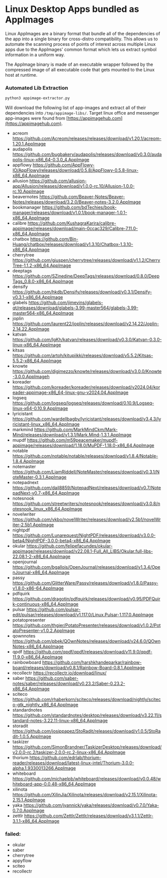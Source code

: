 # Linux Desktop Apps bundled as AppImages

Linux AppImages are a binary format that bundle all of the dependencies of the 
app into a single binary for cross-distro compatibility. This allows us to automate
the scanning process of points of interest across multiple Linux apps due to the 
AppImages' common format which lets us extract symbol information in a uniform way.

The AppImage binary is made of an executable wrapper followed by the compressed image
of all executable code that gets mounted to the Linux host at runtime.


### Automated Lib Extraction

``` bash
python3 appimage-extractor.py
```

Will download the following list of app-images and extract all of their dependencies into `/tmp/appimage-libs/`. 
Target linux office and messenger app-images  were found from [https://appimagehub.com](https://appimagehub.com).

* acreom https://github.com/Acreom/releases/releases/download/v1.20.1/acreom-1.20.1.AppImage
* audapolis https://github.com/bugbakery/audapolis/releases/download/v0.3.0/audapolis-linux-x86_64-0.3.0_4.AppImage
* appflowy https://github.com/AppFlowy-IO/AppFlowy/releases/download/0.5.8/AppFlowy-0.5.8-linux-x86_64.AppImage
* allusion https://github.com/allusion-app/Allusion/releases/download/v1.0.0-rc.10/Allusion-1.0.0-rc.10.AppImage
* beavernotes https://github.com/Beaver-Notes/Beaver-Notes/releases/download/3.2.0/Beaver-notes-3.2.0.AppImage
* bookmanager https://github.com/bdTechies/book-manager/releases/download/v1.0.1/book-manager-1.0.1-x86_64.AppImage
* calibre https://github.com/KushagraKarira/calibre-appimage/releases/download/main-0ccac329/Calibre-7.11.0-x86_64.AppImage
* chatbox https://github.com/Bin-Huang/chatbox/releases/download/v1.3.10/Chatbox-1.3.10-x86_64.AppImage
* cherrytree https://github.com/giuspen/cherrytree/releases/download/v1.1.2/CherryTree-1.1.2-x86_64.AppImage
* deeptags https://github.com/SZinedine/DeepTags/releases/download/0.8.0/DeepTags_0.8.0-x86_64.AppImage
* densify https://github.com/hkdb/Densify/releases/download/v0.3.1/Densify-v0.3.1-x86_64.AppImage
* glabels https://github.com/jimevins/glabels-qt/releases/download/glabels-3.99-master564/glabels-3.99-master564-x86_64.AppImage
* joplin https://github.com/laurent22/joplin/releases/download/v2.14.22/Joplin-2.14.22.AppImage
* katvan https://github.com/IgKh/katvan/releases/download/v0.3.0/Katvan-0.3.0-linux-x86_64.AppImage
* kitsas https://github.com/artoh/kitupiikki/releases/download/v5.5.2/Kitsas-5.5.2-x86_64.AppImage
* knowte https://github.com/digimezzo/knowte/releases/download/v3.0.0/Knowte-3.0.0.AppImageh
* koreader https://github.com/koreader/koreader/releases/download/v2024.04/koreader-appimage-x86_64-linux-gnu-v2024.04.AppImage
* logseq https://github.com/logseq/logseq/releases/download/0.10.9/Logseq-linux-x64-0.10.9.AppImage
* lyricistant https://github.com/wardellbagby/lyricistant/releases/download/v3.4.3/lyricistant-linux_x86_64.AppImage
* markmind https://github.com/MarkMindCkm/Mark-Mind/releases/download/v1.3.1/Mark.Mind-1.3.1.AppImage
* mupdf https://github.com/m59peacemaker/mupdf-appimage/releases/download/1.18.0/MuPDF-1.18.0-x86_64.AppImage
* notable https://github.com/notable/notable/releases/download/v1.8.4/Notable-1.8.4.AppImage
* notemaster https://github.com/LiamRiddell/NoteMaster/releases/download/v0.3.1/NoteMaster-0.3.1.AppImage
* notepadnext https://github.com/dail8859/NotepadNext/releases/download/v0.7/NotepadNext-v0.7-x86_64.AppImage
* notesnook https://github.com/streetwriters/notesnook/releases/download/v3.0.8/notesnook_linux_x86_64.AppImage
* novelwriter https://github.com/vkbo/novelWriter/releases/download/v2.5b1/novelWriter-2.5b1.AppImage
* nightpdf https://github.com/Lunarequest/NightPDF/releases/download/v3.0.0-beta4/NightPDF-3.0.0-beta4-x86_64.AppImage
* okular https://github.com/felipefacundes/okular-appimage/releases/download/v22.08.1-Full_All_LIBS/Okular.full-libs-22.08.1-2-x86_64.AppImage
* openjournal https://github.com/bgallois/OpenJournal/releases/download/v1.3.4/OpenJournal-x86_64.AppImage
* passy https://github.com/GlitterWare/Passy/releases/download/v1.8.0/Passy-v1.8.0-x86-64.AppImage
* pdfquirk https://github.com/dragotin/pdfquirk/releases/download/v0.95/PDFQuirk-continuous-x86_64.AppImage
* pulsar https://github.com/pulsar-edit/pulsar/releases/download/v1.117.0/Linux.Pulsar-1.117.0.AppImage
* potatopresenter https://github.com/thgier/PotatoPresenter/releases/download/v1.0.2/PotatoPresenter-v1.0.2.AppImage
* qownnotes https://github.com/pbek/QOwnNotes/releases/download/v24.6.0/QOwnNotes-x86_64.AppImage
* qpdf https://github.com/qpdf/qpdf/releases/download/v11.9.0/qpdf-11.9.0-x86_64.AppImage
* rainbowboard https://github.com/harshkhandeparkar/rainbow-board/releases/download/v0.8.1/Rainbow-Board-0.8.1.AppImage
* recollectr https://recollectr.io/download/linux/
* saber https://github.com/saber-notes/saber/releases/download/v0.23.2/Saber-0.23.2-x86_64.AppImage
* sciteco https://github.com/rhaberkorn/sciteco/releases/download/nightly/sciteco-gtk_nightly_x86_64.AppImage
* standardnotes https://github.com/standardnotes/desktop/releases/download/v3.22.11/standard-notes-3.22.11-linux-x86_64.AppImage
* storadit https://github.com/josippapez/StoRadit/releases/download/v1.0.5/StoRadit-1.0.5.AppImage
* taskizer https://github.com/SimonBrandner/TaskizerDesktop/releases/download/v2.0.0-rc.2/taskizer-2.0.0-rc.2-linux-x86_64.AppImage
* thorium https://github.com/edrlab/thorium-reader/releases/download/latest-linux-intel/Thorium-3.0.0-alpha.1.9330013266.AppImage
* whiteboard https://github.com/michaelpb/whiteboard/releases/download/v0.0.48/whiteboard-app-0.0.48-x86_64.AppImage
* xilinota https://github.com/XilinJia/Xilinota/releases/download/v2.15.1/Xilinota-2.15.1.AppImage
* yaka https://github.com/jyannick/yaka/releases/download/v0.7.0/Yaka-0.7.0.AppImage
* zettlr https://github.com/Zettlr/Zettlr/releases/download/v3.1.1/Zettlr-3.1.1-x86_64.AppImage



### failed:
* okular
* saber
* cherrytree
* appyflow
* sciteo
* recollectr



<!-- 
* https://github.com/KDE/okular
* https://github.com/pwmt/zathura
* https://github.com/GNOME/evince
* https://github.com/gajim/gajim
* https://github.com/signalapp/Signal-Desktop
* https://github.com/element-hq/element-desktop
* https://github.com/KDE/neochat
* https://gitlab.gnome.org/World/fractal
* https://gitlab.freedesktop.org/poppler/poppler
 -->




